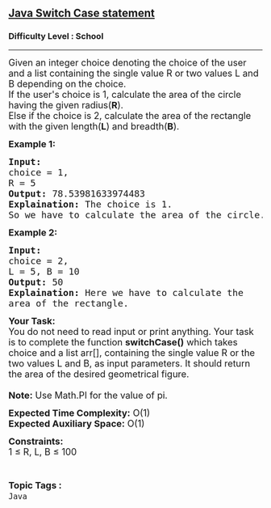 <h2><a href="https://practice.geeksforgeeks.org/problems/java-switch-case-statement3529/1?page=4&difficulty[]=-2&sortBy=submissions">Java Switch Case statement</a></h2><h3>Difficulty Level : School</h3><hr><div class="problems_problem_content__Xm_eO"><p><span style="font-size: 18px;">Given an integer choice denoting the choice of the user and a list&nbsp;containing the single value R or two values&nbsp;L and B depending on the choice.<br>If the user's choice is 1, calculate the area of the circle having the given radius(<strong>R</strong>). &nbsp;<br>Else if the choice is 2, calculate the area of the rectangle with the given length(<strong>L</strong>) and breadth(<strong>B</strong>).</span></p>
<p><strong><span style="font-size: 18px;">Example 1:</span></strong></p>
<pre><span style="font-size: 18px;"><strong>Input:</strong> 
choice = 1, 
R = 5
<strong>Output:</strong> 78.53981633974483
<strong>Explaination:</strong> The choice is 1. 
So we have to calculate the area of the circle.</span></pre>
<p><strong><span style="font-size: 18px;">Example 2:</span></strong></p>
<pre><span style="font-size: 18px;"><strong>Input:</strong> 
choice = 2, 
L = 5, B = 10
<strong>Output:</strong> 50
<strong>Explaination:</strong> Here we have to calculate the 
area of the rectangle.</span></pre>
<p><span style="font-size: 18px;"><strong>Your Task:</strong><br>You do not need to read input or print anything. Your task is to complete the function <strong>switchCase()</strong> which takes choice and a list arr[], containing the single value R or the two values L and B, as input parameters. It should return the area of the desired geometrical figure.<br><br><strong>Note:</strong> Use Math.PI for the value of pi.</span></p>
<p><span style="font-size: 18px;"><strong>Expected Time Complexity:</strong> O(1)<br><strong>Expected Auxiliary Space:</strong> O(1)</span></p>
<p><span style="font-size: 18px;"><strong>Constraints:</strong><br>1 ≤ R, L, B ≤ 100&nbsp;</span></p></div><br><p><span style=font-size:18px><strong>Topic Tags : </strong><br><code>Java</code>&nbsp;